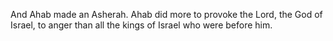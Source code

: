 And Ahab made an Asherah. Ahab did more to provoke the Lord, the God of Israel, to anger than all the kings of Israel who were before him.
